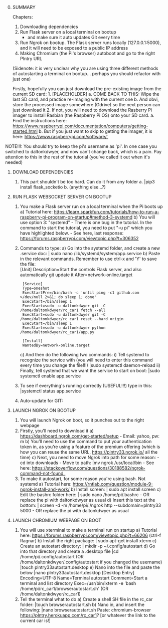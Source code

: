 0. SUMMARY

    Chapters: 
    1. Downloading dependencies
    2. Run Flask server on a local terminal on bootup
        - and make sure it auto updates Git every time
    3. Run Ngrok on bootup. The Flask server runs locally (127.0.0.1:5000), and it will need to be exposed to a public IP address
    4. Making Chromium (the Pi's browser) autoboot and go to the right Plntry URL
    
    (Sidenote: it is very unclear why you are using three different methods of autostarting a terminal on bootup... perhaps you should refactor with just one)

    Firstly, hopefully you can just download the pre-existing image from the current SD card:
        1. [PLACEHOLDER]
            a. COME BACK TO THIS: Wipe the last SD card, and practice re-imaging with the current one
            b. And obvi, store the processed image somewhere (Gdrive) so the next person can just download it
        2. If not, you will need to download the Rasberry Pi imager to install Rasbian (the Raspberry Pi OS) onto your SD card.
            a. Find the instructions here: https://www.raspberrypi.com/documentation/computers/getting-started.html
            b. But if you just want to skip to getting the imager, it is here: https://www.raspberrypi.com/software/`


NOTE!!!: You should try to keep the pi's username as 'pi'. In one case you switched to daltonkdwyer, and now can't change back, which is a pain. Pay attention to this in the rest of the tutorial (you've called it out when it's needed)

1. DOWNLOAD DEPENDENCIES

    1. This part shouldn't be too hard. Can do it from any folder
        a. |pip3 install flask_socketio
        b. (anything else...?)

2. RUN FLASK WEBSOCKET SERVER ON BOOTUP

    1. You make a Flask server run on a local terminal when the Pi boots up
        a) Tutorial here: https://learn.sparkfun.com/tutorials/how-to-run-a-raspberry-pi-program-on-startup#method-3-systemd
        b) You will use option 3: "systemd"
            - There is one bug in the tutorial. In the command to start the tutorial, you need to put "-u pi" which you have highlighted below. 
                - See here, last response: https://forums.raspberrypi.com/viewtopic.php?t=306352
    2. Commands to type:
        a) Go into the systemd folder, and create a new .service doc:
        | sudo nano /lib/systemd/system/app.service
        b) Paste in the relevant commands. Remember to use ctrl-x and 'Y' to save the file:        
            [Unit]
            Description=Start the controls Flask server, and also automatically git update it
            After=network-online.target

            [Service]
            Type=oneshot
            ExecStartPre=/bin/bash -c 'until ping -c1 github.com >/dev/null 2>&1; do sleep 1; done'
            ExecStart=/bin/sleep 1
            ExecStart=sudo -u daltonkdwyer git -C /home/daltonkdwyer/rc_car1 fetch --all
            ExecStart=sudo -u daltonkdwyer git -C /home/daltonkdwyer/rc_car1 reset --hard origin
            ExecStart=/bin/sleep 1
            ExecStart=sudo -u daltonkdwyer python /home/daltonkdwyer/rc_car1/app.py

            [Install]
            WantedBy=network-online.target

        c) And then do the following two commands:
            i) Tell systemd to recognize the service with (you will need to enter this command every time you change the file!!!)
            |sudo systemctl daemon-reload
            ii) Finally, tell systemd that we want the service to start on boot:
            |sudo systemctl enable app.service
    3. To see if everything's running correctly (USEFUL!!!) type in this:
        |systemctl status app.service
    4. Auto-update for GIT:

3. LAUNCH NGROK ON BOOTUP

    1. You will launch Ngrok on boot, so it punches out to the right webpage
    2. Firstly, you'll need to download it
        a) https://dashboard.ngrok.com/get-started/setup
            - Email: yahoo, pw: m
        b) You’ll need to use the command to put your authentication token in, as you’re using a feature of the premium offering (which is how you can reuse the same URL, https://plntry33.ngrok.io/ all the time)
        c) Next, you need to move Ngrok into path for some reason:
            - cd into downloads
            - Move to path:
            |mv ngrok /usr/local/bin
                - See here: https://stackoverflow.com/questions/30188582/ngrok-command-not-found_
    3. To make it autostart, for some reason you're using bash. Not systemd
        a) Tutorial here: https://rntlab.com/question/module-9-ngrok-install-and-work/
        b) Install screen:
        | sudo apt install screen
        c) Edit the bashrc folder here:
        | sudo nano /home/pi/.bashrc
            - OR replace the pi with daltonkdwyer as usual
        d) Insert this text at the bottom:
        | screen -d -m /home/pi/./ngrok http --subdomain=plntry33 5000
            - OR replace the pi with daltonkdwyer as usual

4. LAUNCH CHROMIUM WEBPAGE ON BOOT

    1. You will use xterminal to make a terminal run on startup
        a) Tutorial here: https://forums.raspberrypi.com/viewtopic.php?t=66206 (ctrl-f Ragnar)
        b) Install the right package:
        | sudo apt-get install xterm
        c) Create an autostart directory:
        | mkdir -p ~/.config/autostart
        d) Go into that directory and create a .desktop file
        |cd /home/pi/.config/autostart (OR /home/daltonkdwyer/.config/autostart if you changed the username) 
        |touch plntry33autostart.desktop
        e) Nano into the file and paste the below
        |nano plntry33autostart.desktop
                [Desktop Entry]
                Encoding=UTF-8
                Name=Terminal autostart
                Comment=Start a terminal and list directory
                Exec=/usr/bin/lxterm -e 'bash /home/pi/rc_car1/browserautostart.sh' (OR /home/daltonkdwyer/rc_car1)
    2. Tell the terminal what to do
        a) Create a shell SH file in the rc_car folder:
        |touch browserautostart.sh
        b) Nano in, and insert the following:
        |nano browserautostart.sh
        Paste: chromium-browser https://plntry.herokuapp.com/rc_car1?
        [or whatever the link to the current car is!]